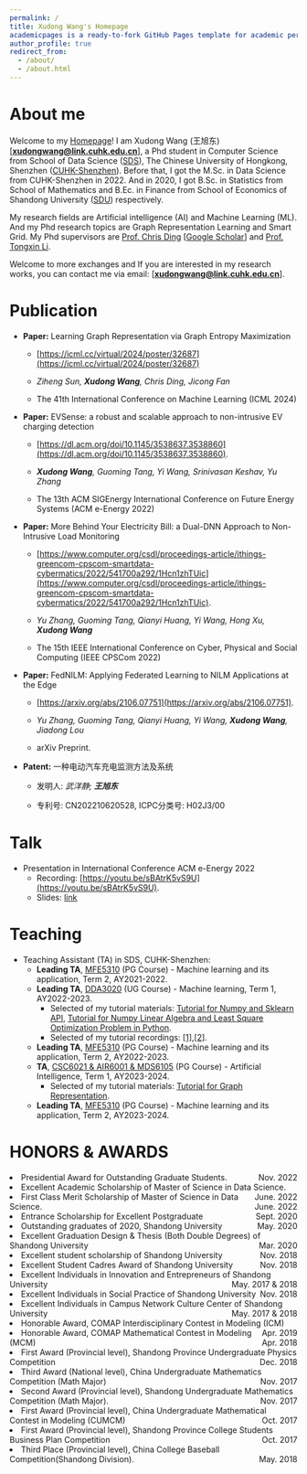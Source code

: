 ```yaml
---
permalink: /
title: Xudong Wang's Homepage
academicpages is a ready-to-fork GitHub Pages template for academic personal websitesexcerpt: "About me"
author_profile: true
redirect_from: 
  - /about/
  - /about.html
---
```


About me
======  
Welcome to my [Homepage](https://xd-w.github.io)! I am Xudong Wang (王旭东) [**xudongwang@link.cuhk.edu.cn**], a Phd student in Computer Science from School of Data Science ([SDS](https://sds.cuhk.edu.cn/en)), The Chinese University of Hongkong, Shenzhen ([CUHK-Shenzhen](https://www.cuhk.edu.cn/en)). Before that, I got the M.Sc. in Data Science from CUHK-Shenzhen in 2022. And in 2020, I got B.Sc. in Statistics from School of Mathematics and B.Ec. in Finance from School of Economics of Shandong University ([SDU](https://www.sdu.edu.cn)) respectively.

My research fields are Artificial intelligence (AI) and Machine Learning (ML). And my Phd research topics are Graph Representation Learning and Smart Grid. My Phd supervisors are [Prof. Chris Ding](https://sds.cuhk.edu.cn/en/teacher/197) [[Google Scholar](https://scholar.google.com/citations?user=q7FfnjgAAAAJ&hl=zh-CN&oi=ao)] and [Prof. Tongxin Li](https://tongxin.me).

<!-- I am available and seeking part-time research internship position (Prefer Hongkong/Shenzhen intern opportunity and I have IANG Visa now).  -->
Welcome to more exchanges and If you are interested in my research works, you can contact me via email: [**xudongwang@link.cuhk.edu.cn**].

Publication
=====
- **Paper:** Learning Graph Representation via Graph Entropy Maximization

    - [https://icml.cc/virtual/2024/poster/32687](https://icml.cc/virtual/2024/poster/32687)

    - *Ziheng Sun, **Xudong Wang**, Chris Ding, Jicong Fan*

    - The 41th International Conference on Machine Learning (ICML 2024)

- **Paper:** EVSense: a robust and scalable approach to non-intrusive EV charging detection 

    - [https://dl.acm.org/doi/10.1145/3538637.3538860](https://dl.acm.org/doi/10.1145/3538637.3538860). 

    - ***Xudong Wang**, Guoming Tang, Yi Wang, Srinivasan Keshav, Yu Zhang*

    - The 13th ACM SIGEnergy International Conference on Future Energy Systems (ACM e-Energy 2022)

- **Paper:** More Behind Your Electricity Bill: a Dual-DNN Approach to Non-Intrusive Load Monitoring

    - [https://www.computer.org/csdl/proceedings-article/ithings-greencom-cpscom-smartdata-cybermatics/2022/541700a292/1Hcn1zhTUic](https://www.computer.org/csdl/proceedings-article/ithings-greencom-cpscom-smartdata-cybermatics/2022/541700a292/1Hcn1zhTUic).

    - *Yu Zhang, Guoming Tang, Qianyi Huang, Yi Wang, Hong Xu, **Xudong Wang*** 

    - The 15th IEEE International Conference on Cyber, Physical and Social Computing (IEEE CPSCom 2022)

- **Paper:** FedNILM: Applying Federated Learning to NILM Applications at the Edge

    - [https://arxiv.org/abs/2106.07751](https://arxiv.org/abs/2106.07751).

    - *Yu Zhang, Guoming Tang, Qianyi Huang, Yi Wang, **Xudong Wang**, Jiadong Lou*

    - arXiv Preprint.

- **Patent:** 一种电动汽车充电监测方法及系统 

    - 发明人: *武洋静; **王旭东***

    - 专利号: CN202210620528, ICPC分类号: H02J3/00

Talk
=====
- Presentation in International Conference ACM e-Energy 2022
    - Recording: [https://youtu.be/sBAtrK5vS9U](https://youtu.be/sBAtrK5vS9U).
    - Slides: [link](https://cuhko365-my.sharepoint.com/:b:/g/personal/220041020_link_cuhk_edu_cn/EeQL2SnBfjVFiSVy2J_Qhb8BK-0OFAsCoBeM207anHFzkA?e=LirUTw)


Teaching
=====
- Teaching Assistant (TA) in SDS, CUHK-Shenzhen:
   - **Leading TA**, [MFE5310](https://mscfe.cuhk.edu.cn/page/35) (PG Course) - Machine learning and its application, Term 2, AY2021-2022.
   - **Leading TA**, [DDA3020](https://www.cuhk.edu.cn/en/course/8098) (UG Course) - Machine learning, Term 1, AY2022-2023.
       - Selected of my tutorial materials: [Tutorial for Numpy and Sklearn API](https://github.com/MathAdventurer/DDA3020-Tutorials-AY22-23T1-Archieved/tree/main/Tutorial1), [Tutorial for Numpy Linear Algebra and Least Square Optimization Problem in Python](https://github.com/MathAdventurer/DDA3020-Tutorials-AY22-23T1-Archieved/tree/main/Tutorial2).
       - Selected of my tutorial recordings: [[1]](https://cuhko365-my.sharepoint.com/:v:/g/personal/220041020_link_cuhk_edu_cn/EYMt_HJ-vQxNkOxGMzC5_cgBfT72LSn0sSi68KipulkqTg?e=Ol7eU8),[[2]](https://cuhko365-my.sharepoint.com/:v:/g/personal/220041020_link_cuhk_edu_cn/EQlJ2l9IyaJJhB5Cp61pJ10BfRLeeiiLATF5WFVC3Imjuw?e=lLkByi).  
   - **Leading TA**, [MFE5310](https://mscfe.cuhk.edu.cn/page/35) (PG Course) - Machine learning and its application, Term 2, AY2022-2023. 
   -  **TA**, [CSC6021 & AIR6001 & MDS6105](https://sds.cuhk.edu.cn/en/phd-programmes-CSE/curriculum) (PG Course) - Artificial Intelligence, Term 1, AY2023-2024. 
       - Selected of my tutorial materials: [Tutorial for Graph Representation](https://xd-w.github.io/files/CSC6021-Tutorial-GraphRepresentation.pdf).
   - **Leading TA**, [MFE5310](https://mscfe.cuhk.edu.cn/page/35) (PG Course) - Machine learning and its application, Term 2, AY2023-2024. 

HONORS & AWARDS
===

<html>
<li> Presidential Award for Outstanding Graduate Students. <span style="float:right;"> Nov. 2022

<li> Excellent Academic Scholarship of Master of Science in Data Science. <span style="float:right;"> June. 2022 

<li> First Class Merit Scholarship of Master of Science in Data Science. <span style="float:right;"> June. 2022

<li> Entrance Scholarship for Excellent Postgraduate <span style="float:right;"> Sept. 2020

<li> Outstanding graduates of 2020, Shandong University <span style="float:right;"> May. 2020

<li> Excellent Graduation Design & Thesis (Both Double Degrees) of Shandong University <span style="float:right;"> Mar. 2020

<li> Excellent student scholarship of Shandong University <span style="float:right;"> Nov. 2018

<li> Excellent Student Cadres Award of Shandong University <span style="float:right;"> Nov. 2018

<li> Excellent Individuals in Innovation and Entrepreneurs of Shandong University  <span style="float:right;"> May. 2017 & 2018

<li> Excellent Individuals in Social Practice of Shandong University <span style="float:right;"> Nov. 2018

<li> Excellent Individuals in Campus Network Culture Center of Shandong University 
<span style="float:right;"> May. 2017 & 2018

<li> Honorable Award, COMAP Interdisciplinary Contest in Modeling (ICM) <span style="float:right;"> Apr. 2019

<li> Honorable Award, COMAP Mathematical Contest in Modeling (MCM) <span style="float:right;"> Apr. 2018

<li> First Award (Provincial level), Shandong Province Undergraduate Physics Competition <span style="float:right;"> Dec. 2018

<li>Third Award (National level), China Undergraduate Mathematics Competition (Math Major)
<span style="float:right;"> Nov. 2017

<li>Second Award (Provincial level), Shandong Undergraduate Mathematics Competition (Math Major). <span style="float:right;"> Nov. 2017

<li>First Award (Provincial level), China Undergraduate Mathematical Contest in Modeling (CUMCM) <span style="float:right;"> Oct. 2017

<li>First Award (Provincial level), Shandong Province College Students Business Plan Competition <span style="float:right;"> Oct. 2017 

<li>Third Place (Provincial level), China College Baseball Competition(Shandong Division). <span style="float:right;"> May. 2018
